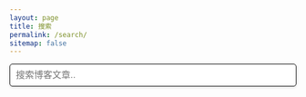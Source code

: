 ```yaml
---
layout: page
title: 搜索
permalink: /search/
sitemap: false
---
```

<style>
#search-input {
  /* background-color: #42414d; */
  background-color: #ffffff;
  border: 1px solid black;
  border-radius: 5px;
  padding: 10px;
  font-size: 16px;
  width: 100%;
  box-sizing: border-box;
  box-shadow: 0 2px 4px rgba(0, 0, 0, 0.1); /* 添加阴影 */
  transition: border-color 0.3s, box-shadow 0.3s;
  color: #222222;
}

/* 暗色模式下的样式 */
@media (prefers-color-scheme: dark) {
  #search-input {
    background-color: #333; /* 暗色模式背景颜色 */
    border: 1px solid transparent;
    color: #a5a5ac; /* 暗色模式文字颜色 */
  }
}

#search-input:focus {
  border-color: #007bff;
  box-shadow: 0 0 8px rgba(0, 123, 255, 0.5);
  outline: none;
  border-color: #00ddff;
}
</style>

<!-- HTML elements for search -->
<input type="text" id="search-input" placeholder="搜索博客文章..">
<ul id="results-container"></ul>

<!-- or without installing anything -->
<script src="https://unpkg.com/simple-jekyll-search@latest/dest/simple-jekyll-search.min.js"></script>

<script>
var sjs = SimpleJekyllSearch({
    searchInput: document.getElementById('search-input'),
    resultsContainer: document.getElementById('results-container'),
    json: '/search.json'
})

</script>

